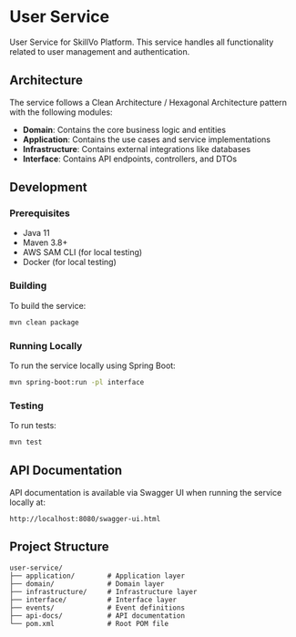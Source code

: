# User Service

User Service for SkillVo Platform. This service handles all functionality related to user management and authentication.

## Architecture

The service follows a Clean Architecture / Hexagonal Architecture pattern with the following modules:

- **Domain**: Contains the core business logic and entities
- **Application**: Contains the use cases and service implementations
- **Infrastructure**: Contains external integrations like databases
- **Interface**: Contains API endpoints, controllers, and DTOs

## Development

### Prerequisites

- Java 11
- Maven 3.8+
- AWS SAM CLI (for local testing)
- Docker (for local testing)

### Building

To build the service:

```bash
mvn clean package
```

### Running Locally

To run the service locally using Spring Boot:

```bash
mvn spring-boot:run -pl interface
```

### Testing

To run tests:

```bash
mvn test
```

## API Documentation

API documentation is available via Swagger UI when running the service locally at:

```
http://localhost:8080/swagger-ui.html
```

## Project Structure

```
user-service/
├── application/        # Application layer
├── domain/             # Domain layer
├── infrastructure/     # Infrastructure layer
├── interface/          # Interface layer
├── events/             # Event definitions
├── api-docs/           # API documentation
└── pom.xml             # Root POM file
``` 